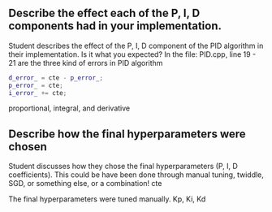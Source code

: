 ## Describe the effect each of the P, I, D components had in your implementation.
Student describes the effect of the P, I, D component of the PID algorithm in their implementation. Is it what you expected?
In the file: PID.cpp, line 19 - 21 are the three kind of errors in PID algorithm
```c++
d_error_ = cte - p_error_;
p_error_ = cte;
i_error_ += cte;
```

 proportional, integral, and derivative



## Describe how the final hyperparameters were chosen
Student discusses how they chose the final hyperparameters (P, I, D coefficients). This could be have been done through manual tuning, twiddle, SGD, or something else, or a combination!
cte


The final hyperparameters were tuned manually.
Kp, Ki, Kd
